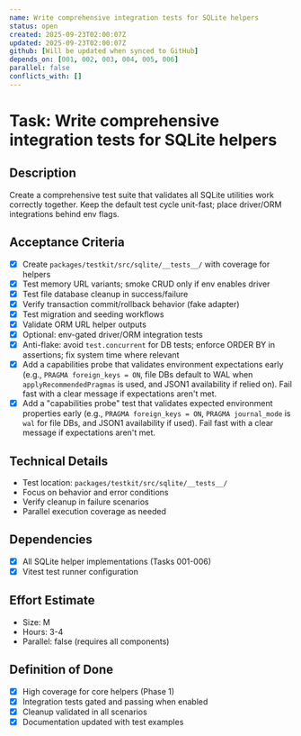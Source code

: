 ```yaml
---
name: Write comprehensive integration tests for SQLite helpers
status: open
created: 2025-09-23T02:00:07Z
updated: 2025-09-23T02:00:07Z
github: [Will be updated when synced to GitHub]
depends_on: [001, 002, 003, 004, 005, 006]
parallel: false
conflicts_with: []
---
```


# Task: Write comprehensive integration tests for SQLite helpers

## Description

Create a comprehensive test suite that validates all SQLite utilities work
correctly together. Keep the default test cycle unit-fast; place driver/ORM
integrations behind env flags.

## Acceptance Criteria

- [x] Create `packages/testkit/src/sqlite/__tests__/` with coverage for helpers
- [x] Test memory URL variants; smoke CRUD only if env enables driver
- [x] Test file database cleanup in success/failure
- [x] Verify transaction commit/rollback behavior (fake adapter)
- [x] Test migration and seeding workflows
- [x] Validate ORM URL helper outputs
- [x] Optional: env-gated driver/ORM integration tests
- [x] Anti-flake: avoid `test.concurrent` for DB tests; enforce ORDER BY in
      assertions; fix system time where relevant
- [x] Add a capabilities probe that validates environment expectations early
      (e.g., `PRAGMA foreign_keys = ON`, file DBs default to WAL when
      `applyRecommendedPragmas` is used, and JSON1 availability if relied on).
      Fail fast with a clear message if expectations aren't met.
- [x] Add a "capabilities probe" test that validates expected environment
      properties early (e.g., `PRAGMA foreign_keys = ON`, `PRAGMA journal_mode`
      is `wal` for file DBs, and JSON1 availability if used). Fail fast with a
      clear message if expectations aren't met.

## Technical Details

- Test location: `packages/testkit/src/sqlite/__tests__/`
- Focus on behavior and error conditions
- Verify cleanup in failure scenarios
- Parallel execution coverage as needed

## Dependencies

- [x] All SQLite helper implementations (Tasks 001-006)
- [x] Vitest test runner configuration

## Effort Estimate

- Size: M
- Hours: 3-4
- Parallel: false (requires all components)

## Definition of Done

- [x] High coverage for core helpers (Phase 1)
- [x] Integration tests gated and passing when enabled
- [x] Cleanup validated in all scenarios
- [x] Documentation updated with test examples
